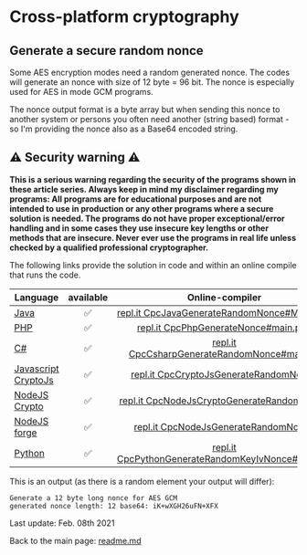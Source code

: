 # Cross-platform cryptography

## Generate a secure random nonce

Some AES encryption modes need a random generated nonce. The codes will generate an nonce with size of 12 byte = 96 bit. The nonce is especially used for AES in mode GCM programs. 

The nonce output format is a byte array but when sending this nonce to another system or persons you often need another (string based) format - so I'm providing the nonce also as a Base64 encoded string.

## :warning: Security warning :warning:

**This is a serious warning regarding the security of the programs shown in these article series.  Always keep in mind my disclaimer regarding my programs: All programs are for educational purposes and are not intended to use in production or any other programs where a  secure solution is needed. The programs do not have proper exceptional/error handling and in some cases they use insecure key lengths or other methods that are insecure. Never ever use the programs in real life unless checked by a qualified professional cryptographer.**

The following links provide the solution in code and within an online compile that runs the code.

| Language | available | Online-compiler
| ------ | :---: | :----: |
| [Java](../GenerateNonce/GenerateRandomNonce.java) | :white_check_mark: | [repl.it CpcJavaGenerateRandomNonce#Main.java](https://repl.it/@javacrypto/CpcJavaGenerateRandomNonce#Main.java/)
| [PHP](../GenerateNonce/GenerateRandomNonce.php) | :white_check_mark: | [repl.it CpcPhpGenerateNonce#main.php](https://repl.it/@javacrypto/CpcCsharpGenerateRandomNonce#main.php/)
| [C#](../GenerateNonce/GenerateRandomNonce.cs) | :white_check_mark: | [repl.it CpcCsharpGenerateRandomNonce#main.cs](https://repl.it/@javacrypto/CpcCsharpGenerateRandomNonce#main.cs/)
| [Javascript CryptoJs](../GenerateNonce/GenerateRandomNonceCryptoJs.js) | :white_check_mark: | [repl.it CpcCryptoJsGenerateRandomNonce](https://repl.it/@javacrypto/CpcCryptoJsGenerateRandomNonce/)
| [NodeJS Crypto](../GenerateNonce/GenerateRandomNonceNodeJsCrypto.js) | :white_check_mark: | [repl.it CpcNodeJsCryptoGenerateRandomNonce](https://repl.it/@javacrypto/CpcNodeJsCryptoGenerateRandomNonce/)
| [NodeJS forge](../GenerateNonce/GenerateRandomNonceNodeJs.js) | :white_check_mark: | [repl.it CpcNodeJsGenerateRandomNonce](https://repl.it/@javacrypto/CpcNodeJsGenerateRandomNonce/)
| [Python](../GenerateNonce/GenerateRandomKeyIvNonce.py) | :white_check_mark: | [repl.it CpcPythonGenerateRandomKeyIvNonce#main.py](https://repl.it/@javacrypto/CpcPythonGenerateRandomKeyIvNonce#main.py/)

This is an output (as there is a random element your output will differ):

```plaintext
Generate a 12 byte long nonce for AES GCM
generated nonce length: 12 base64: iK+wXGH26uFN+XFX
```

Last update: Feb. 08th 2021

Back to the main page: [readme.md](../readme.md)